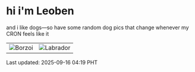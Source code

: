 # hi i'm Leoben

and i like dogs—so have some random dog pics that change whenever my CRON feels like it

|  |  |
|--------|----------|
| ![Borzoi](https://random-dog-vercel.vercel.app/api/random-borzoi?v=1757967552) | ![Labrador](https://random-dog-vercel.vercel.app/api/random-labrador?v=1757967552) |

Last updated: 2025-09-16 04:19 PHT
